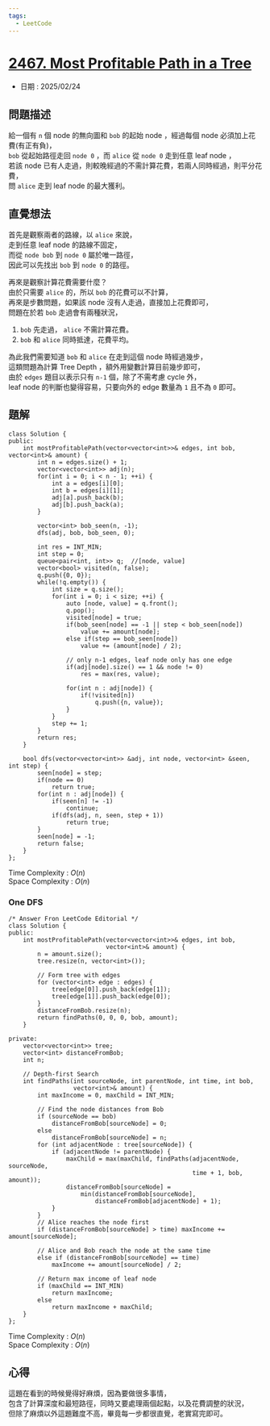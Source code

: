 ```yaml
---
tags:
  - LeetCode
---
```


# [2467. Most Profitable Path in a Tree](https://leetcode.com/problems/most-profitable-path-in-a-tree/description/?envType=daily-question&envId=2025-02-24)  

+ 日期 : 2025/02/24  

## 問題描述  

給一個有 `n` 個 node 的無向圖和 `bob` 的起始 node ，經過每個 node 必須加上花費(有正有負)，  
`bob` 從起始路徑走回 `node 0` ，而 `alice` 從 `node 0` 走到任意 leaf node ，  
若該 node 已有人走過，則較晚經過的不需計算花費，若兩人同時經過，則平分花費，  
問 `alice` 走到 leaf node 的最大獲利。  

## 直覺想法  

首先是觀察兩者的路線，以 `alice` 來說，  
走到任意 leaf node 的路線不固定，  
而從 `node bob` 到 `node 0` 屬於唯一路徑，  
因此可以先找出 `bob` 到 `node 0` 的路徑。  

再來是觀察計算花費需要什麼？  
由於只需要 `alice` 的，所以 `bob` 的花費可以不計算，  
再來是步數問題，如果該 node 沒有人走過，直接加上花費即可，  
問題在於若 `bob` 走過會有兩種狀況，  

1. `bob` 先走過， `alice` 不需計算花費。  
2. `bob` 和 `alice` 同時抵達，花費平均。  

為此我們需要知道 `bob` 和 `alice` 在走到這個 node 時經過幾步，  
這類問題為計算 Tree Depth ，額外用變數計算目前幾步即可，  
由於 `edges` 題目以表示只有 `n-1` 個，除了不需考慮 cycle 外，  
leaf node 的判斷也變得容易，只要向外的 edge 數量為 `1` 且不為 `0` 即可。  

## 題解  

```cpp=
class Solution {
public:
    int mostProfitablePath(vector<vector<int>>& edges, int bob, vector<int>& amount) {
        int n = edges.size() + 1;
        vector<vector<int>> adj(n);
        for(int i = 0; i < n - 1; ++i) {
            int a = edges[i][0];
            int b = edges[i][1];
            adj[a].push_back(b);
            adj[b].push_back(a);
        }

        vector<int> bob_seen(n, -1);
        dfs(adj, bob, bob_seen, 0);

        int res = INT_MIN;
        int step = 0;
        queue<pair<int, int>> q;  //[node, value]
        vector<bool> visited(n, false);
        q.push({0, 0});
        while(!q.empty()) {
            int size = q.size();
            for(int i = 0; i < size; ++i) {
                auto [node, value] = q.front();
                q.pop();
                visited[node] = true;
                if(bob_seen[node] == -1 || step < bob_seen[node])
                    value += amount[node];
                else if(step == bob_seen[node])
                    value += (amount[node] / 2);
                
                // only n-1 edges, leaf node only has one edge
                if(adj[node].size() == 1 && node != 0)
                    res = max(res, value);

                for(int n : adj[node]) {
                    if(!visited[n]) 
                        q.push({n, value});
                }
            }
            step += 1;
        }
        return res;
    }

    bool dfs(vector<vector<int>> &adj, int node, vector<int> &seen, int step) {
        seen[node] = step;
        if(node == 0)
            return true;
        for(int n : adj[node]) {
            if(seen[n] != -1)
                continue;
            if(dfs(adj, n, seen, step + 1))
                return true;
        }
        seen[node] = -1;
        return false;
    }
};
```

Time Complexity : $O(n)$  
Space Complexity : $O(n)$  

### One DFS  

```cpp=
/* Answer Fron LeetCode Editorial */
class Solution {
public:
    int mostProfitablePath(vector<vector<int>>& edges, int bob,
                           vector<int>& amount) {
        n = amount.size();
        tree.resize(n, vector<int>());

        // Form tree with edges
        for (vector<int> edge : edges) {
            tree[edge[0]].push_back(edge[1]);
            tree[edge[1]].push_back(edge[0]);
        }
        distanceFromBob.resize(n);
        return findPaths(0, 0, 0, bob, amount);
    }

private:
    vector<vector<int>> tree;
    vector<int> distanceFromBob;
    int n;

    // Depth-first Search
    int findPaths(int sourceNode, int parentNode, int time, int bob,
                  vector<int>& amount) {
        int maxIncome = 0, maxChild = INT_MIN;

        // Find the node distances from Bob
        if (sourceNode == bob)
            distanceFromBob[sourceNode] = 0;
        else
            distanceFromBob[sourceNode] = n;
        for (int adjacentNode : tree[sourceNode]) {
            if (adjacentNode != parentNode) {
                maxChild = max(maxChild, findPaths(adjacentNode, sourceNode,
                                                   time + 1, bob, amount));
                distanceFromBob[sourceNode] =
                    min(distanceFromBob[sourceNode],
                        distanceFromBob[adjacentNode] + 1);
            }
        }
        // Alice reaches the node first
        if (distanceFromBob[sourceNode] > time) maxIncome += amount[sourceNode];

        // Alice and Bob reach the node at the same time
        else if (distanceFromBob[sourceNode] == time)
            maxIncome += amount[sourceNode] / 2;

        // Return max income of leaf node
        if (maxChild == INT_MIN)
            return maxIncome;
        else
            return maxIncome + maxChild;
    }
};
```

Time Complexity : $O(n)$  
Space Complexity : $O(n)$  

## 心得  

這題在看到的時候覺得好麻煩，因為要做很多事情，  
包含了計算深度和最短路徑，同時又要處理兩個起點，以及花費調整的狀況，  
但除了麻煩以外這題難度不高，畢竟每一步都很直覺，老實寫完即可。  
